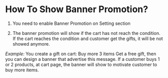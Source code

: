 # How To Show Banner Promotion?

1. You need to enable Banner Promotion on Setting section

2. The banner promotion will show if the cart has not reach the condition. If the cart reaches the condition and customer get the gifts, it will be not showed anymore.

_Example:_ You create a gift on cart: Buy more 3 items Get a free gift, then you can design a banner that advertise this message. If a customer buys 1 or 2 products, at cart page, the banner will show to motivate  customer to buy more items.

